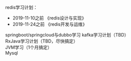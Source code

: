 redis学习计划：
 - 2019-11-10之前  《redis设计与实现》
 - 2019-11-24之前  《redis开发与运维》

springboot/springcloud与dubbo学习
kafka学习计划（TBD）   
RxJava学习计划（TBD，尽快搞定）   
JVM学习（1个月搞定）   
Mysql
